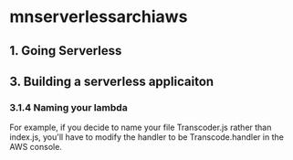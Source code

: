 # mnserverlessarchiaws

## 1. Going Serverless

## 3. Building a serverless applicaiton


### 3.1.4 Naming your lambda
For example, if you decide to name your file Transcoder.js rather than index.js, you'll have to modify the handler to be Transcode.handler in the AWS console.  
